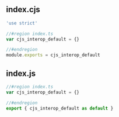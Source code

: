 ## index.cjs

```cjs
'use strict'

//#region index.ts
var cjs_interop_default = {}

//#endregion
module.exports = cjs_interop_default
```

## index.js

```js
//#region index.ts
var cjs_interop_default = {}

//#endregion
export { cjs_interop_default as default }
```
